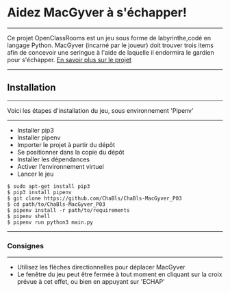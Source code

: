 # Aidez MacGyver à s'échapper!
***
Ce projet OpenClassRooms est un jeu sous forme de labyrinthe,codé en langage Python.
MacGyver (incarné par le joueur) doit trouver trois items afin de concevoir
une seringue à l'aide de laquelle il endormira le gardien pour s'échapper.
[En savoir plus sur le projet](https://openclassrooms.com/fr/projects/aidez-macgyver-a-sechapper/assignment)
***
## Installation
***
Voici les étapes d'installation du jeu, sous environnement 'Pipenv'
***
* Installer pip3
* Installer pipenv
* Importer le projet à partir du dépôt
* Se positionner dans la copie du dépôt
* Installer les dépendances
* Activer l'environnement virtuel
* Lancer le jeu
```
$ sudo apt-get install pip3
$ pip3 install pipenv
$ git clone https://github.com/ChaBls/ChaBls-MacGyver_P03
$ cd path/to/ChaBls-MacGyver_P03
$ pipenv install -r path/to/requirements
$ pipenv shell
$ pipenv run python3 main.py
```
***
### Consignes
***
* Utilisez les flèches directionnelles pour déplacer MacGyver
* Le fenêtre du jeu peut être fermée à tout moment en cliquant sur la croix
prévue à cet effet, ou bien en appuyant sur 'ECHAP'